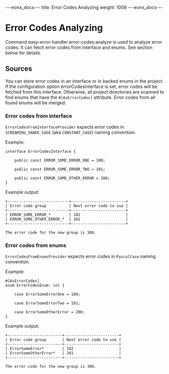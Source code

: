 ---eonx_docs---
title: Error Codes Analyzing
weight: 1008
---eonx_docs---

# Error Codes Analyzing
Command easy-error-handler:error-codes:analyze is used to analyze error codes. It can fetch error codes from interface and enums. See section below for details.

## Sources
You can store error codes in an interface or in backed enums in the project.
If the configuration option errorCodesInterface is set, error codes will be fetched from this interface. Otherwise, all project directories are scanned to find enums that have the `#[AsErrorCodes]` attribute. Error codes from all found enums will be merged.

### Error codes from interface

`ErrorCodesFromInterfaceProvider` expects error codes in `SCREAMING_SNAKE_CASE` (aka `CONSTANT_CASE`) naming convention.

Example:
```
interface ErrorCodesInterface {

    public const ERROR_SOME_ERROR_ONE = 100;

    public const ERROR_SOME_ERROR_TWO = 101;

    public const ERROR_SOME_OTHER_ERROR = 200;
}
```

Example output:
```
+---------------------------+------------------------+
| Error code group          | Next error code to use |
+---------------------------+------------------------+
| ERROR_SOME_ERROR_*        | 102                    |
| ERROR_SOME_OTHER_ERROR_*  | 201                    |
+---------------------------+------------------------+

The error code for the new group is 300.

```

### Error codes from enums

`ErrorCodesFromEnumsProvider` expects error codes in `PascalCase` naming convention.

Example:
```
#[AsErrorCodes]
enum ErrorCodesEnum: int {

    case ErrorSomeErrorOne = 100;

    case ErrorSomeErrorTwo = 101;

    case ErrorSomeOtherError = 200;
}
```
Example output:
```
+------------------------+------------------------+
| Error code group       | Next error code to use |
+------------------------+------------------------+
| ErrorSomeError*        | 102                    |
| ErrorSomeOtherError*   | 201                    |
+------------------------+------------------------+

The error code for the new group is 300.
```
